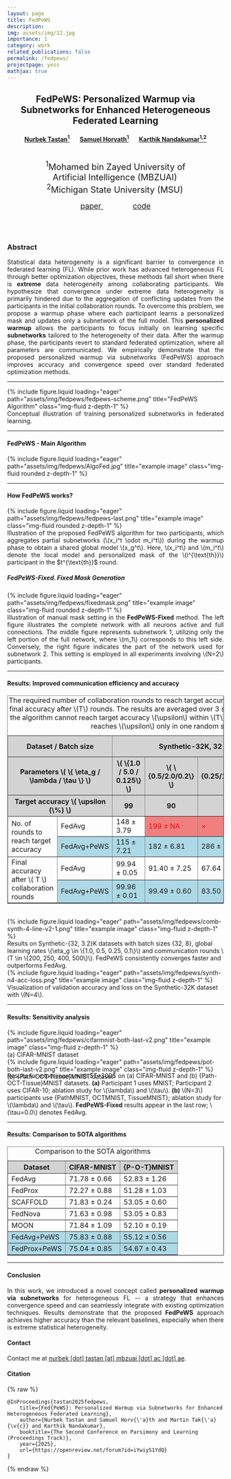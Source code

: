 ```yaml
---
layout: page
title: FedPeWS
description: 
img: assets/img/12.jpg
importance: 1
category: work
related_publications: false
permalink: /fedpews/
projectpage: yess
mathjax: true
---
```



<div style="text-align: center; margin-bottom: 15px">
    <h2 style="font-weight: bold;">FedPeWS: Personalized Warmup via Subnetworks for Enhanced Heterogeneous Federated Learning</h2> 
    <h4>
        <strong style="margin-right: 20px;"><a href="https://tnurbek.github.io/" target="_blank" rel="noopener noreferrer">Nurbek Tastan<sup>1</sup></a></strong>
        <strong style="margin-right: 20px;"><a href="https://sites.google.com/view/samuelhorvath/" target="_blank" rel="noopener noreferrer">Samuel Horvath<sup>1</sup></a></strong>
        <strong><a href="https://cse.msu.edu/~nandakum/" target="_blank" rel="noopener noreferrer">Karthik Nandakumar<sup>1,2</sup></a></strong>
    </h4>
    <h4>
    </h4>
    <div style="display: flex; justify-content: center; align-items: center; gap: 40px;">
        <div style="text-align: center; position: relative; max-width: 80%; margin-top: 20px;">
            <sup style="padding-right: 3px; font-size: 20px; font-weight: normal;"><sup>1</sup>Mohamed bin Zayed University of Artificial Intelligence (MBZUAI)</sup> 
            <br/> 
            <sup style="padding-right: 3px; font-size: 20px; font-weight: normal;"><sup>2</sup>Michigan State University (MSU)</sup> 
        </div>
    </div>
</div>
<div class="row">
    <div class="col-sm-12">
        <div class="b-container" style="text-align: center; margin-bottom: 20px;"> 
            <a href="https://arxiv.org/abs/2406.00569/" target="_blank" rel="noopener noreferrer" class="btn" style="font-size: 1.1rem; text-transform: lowercase; border-radius: 1.05rem; padding: .7rem 2.14rem;"> <i class="fa-solid fa-file-pdf"></i>  Paper </a> 
            <a href="https://github.com/tnurbek/shapfed/" target="_blank" rel="noopener noreferrer" class="btn" style="font-size: 1.1rem; text-transform: lowercase; border-radius: 1.05rem; padding: .7rem 2.14rem;"> <i class="fa-solid fa-code"></i>  Code </a> 
            <!-- <a href="" target="_blank" rel="noopener noreferrer" class="btn" style="font-size: 1.1rem; text-transform: lowercase; border-radius: 1.05rem; padding: .7rem 2.14rem;"> <i class="fa-brands fa-youtube"></i>  Video </a>  -->
            <!-- <a href="" target="_blank" rel="noopener noreferrer" class="btn" style="font-size: 1.1rem; text-transform: lowercase; border-radius: 1.05rem; padding: .7rem 2.14rem;"> <i class="fa-solid fa-file-powerpoint"></i>  Slides </a>  -->
        </div>
    </div>
</div>


<div class="row justify-content-between" style="margin-top: 75px;">
    <div class="col-sm-9 mx-auto"> 
        <h3 class="text-center" style="font-weight: bold;"><b>Abstract</b></h3> 
        <p style="text-align: justify;">
            Statistical data heterogeneity is a significant barrier to convergence in federated learning (FL). While prior work has advanced heterogeneous FL through better optimization objectives, these methods fall short when there is <b>extreme</b> data heterogeneity among collaborating participants. We hypothesize that convergence under extreme data heterogeneity is primarily hindered due to the aggregation of conflicting updates from the participants in the initial collaboration rounds. To overcome this problem, we propose a warmup phase where each participant learns a personalized mask and updates only a subnetwork of the full model. This <b>personalized warmup</b> allows the participants to focus initially on learning specific <b>subnetworks</b> tailored to the heterogeneity of their data. After the warmup phase, the participants revert to standard federated optimization, where all parameters are communicated. We empirically demonstrate that the proposed personalized warmup via subnetworks (FedPeWS) approach improves accuracy and convergence speed over standard federated optimization methods. 
        </p>
    </div>
</div>

<hr>


<!-- Every project has a beautiful feature showcase page. -->
<!-- It's easy to include images in a flexible 3-column grid format. -->
<!-- Make your photos 1/3, 2/3, or full width. -->

<!-- To give your project a background in the portfolio page, just add the img tag to the front matter like so: -->

<div class="row">
    <div class="col-sm-12 mt-3 mt-md-0">
        {% include figure.liquid loading="eager" path="assets/img/fedpews/fedpews-scheme.png" title="FedPeWS Algorithm" class="img-fluid z-depth-1" %} 
    </div>
</div>
<div class="caption text-left" style="text-align: justify;">
    Conceptual illustration of training personalized subnetworks in federated learning. 
</div>

<hr>

#### **FedPeWS - Main Algorithm** 

<div class="row justify-content-between">
    <div class="col-sm-10 mx-auto">
        {% include figure.liquid loading="eager" path="assets/img/fedpews/AlgoFed.jpg" title="example image" class="img-fluid rounded z-depth-1" %}
    </div>
</div>

<hr>


#### **How FedPeWS works?** 

<div class="row justify-content-between">
    <div class="col-sm-12 mx-auto">
        {% include figure.liquid loading="eager" path="assets/img/fedpews/fedpews-last.png" title="example image" class="img-fluid rounded z-depth-1" %}
    </div>
</div>
<div class="caption text-left" style="text-align: justify;">
    Illustration of the proposed FedPeWS algorithm for two participants, which aggregates partial subnetworks (\(x_i^t \odot m_i^t\)) during the warmup phase to obtain a shared global model \(x_g^t\). Here, \(x_i^t\) and \(m_i^t\) denote the local model and personalized mask of the \(i^{\text{th}}\) participant in the $t^{\text{th}}$ round. 
</div>


##### **FedPeWS-Fixed. Fixed Mask Generation** 

<div class="row justify-content-between">
    <div class="col-sm-12 mx-auto">
        {% include figure.liquid loading="eager" path="assets/img/fedpews/fixedmask.png" title="example image" class="img-fluid rounded z-depth-1" %}
    </div>
</div>
<div class="caption text-left" style="text-align: justify;">
    Illustration of manual mask setting in the <b>FedPeWS-Fixed</b> method. The left figure illustrates the complete network with all neurons active and full connections. The middle figure represents subnetwork 1, utilizing only the left portion of the full network, where \(m_1\) corresponds to this left side. Conversely, the right figure indicates the part of the network used for subnetwork 2. This setting is employed in all experiments involving \(N=2\) participants. 
</div>

<hr>


#### **Results: Improved communication efficiency and accuracy**


<table style="width: 100%; border-collapse: collapse; margin-top: 20px;" border="1" class="text-center col-sm-12">
    <caption>The required number of collaboration rounds to reach target accuracy \(\upsilon\) \(\%\) and the final accuracy after \(T\) rounds. The results are averaged over 3 seeds. <span style="color: red;">\(\times\)</span> indicates that the algorithm cannot reach target accuracy \(\upsilon\) within \(T\) rounds and <span style="color: red;">NA</span> means that it reaches \(\upsilon\) only in one random seed. </caption>
    <thead>
        <tr style="background-color: lightgrey;">
            <th colspan="2">Dataset / Batch size</th>
            <th colspan="3">Synthetic-32K, 32</th>
            <th>Synthetic-3.2K, 8</th>
        </tr>
        <tr style="background-color: lightgrey;">
            <th colspan="2">Parameters \( \{ \eta_g / \lambda / \tau \} \)</th>
            <th>\( \{1.0 / 5.0 / 0.125\} \)</th>
            <th>\( \{0.5/2.0/0.2\} \)</th>
            <th>\( \{0.25/1.0/0.1875\} \)</th>
            <th>\( \{0.1/2.0/0.1\} \)</th>
        </tr>
        <tr style="background-color: lightgrey;">
            <th colspan="2">Target accuracy \( \upsilon (\%) \)</th>
            <th>99</th>
            <th>90</th>
            <th>75</th>
            <th>99</th>
        </tr>
    </thead>
    <tbody>
        <tr>
            <td rowspan="2">No. of rounds to reach target accuracy</td>
            <td>FedAvg</td>
            <td>148 ± 3.79</td> 
            <td style="background-color: lightcoral; color: red;"> 199 ± NA </td>
            <td style="background-color: lightcoral; color: red;"> &times;  </td>
            <td style="background-color: lightcoral; color: red;"> 371 ± NA </td>
        </tr>
        <tr style="background-color: lightblue;">
            <td>FedAvg+PeWS</td>
            <td>115 ± 7.21</td>
            <td>182 ± 6.81</td>
            <td>286 ± 7.93</td>
            <td>301 ± 10.59</td>
        </tr>
        <tr>
            <td rowspan="2">Final accuracy after \( T \) collaboration rounds</td>
            <td>FedAvg</td>
            <td>99.94 ± 0.05</td>
            <td>91.40 ± 7.25</td>
            <td>67.64 ± 0.90</td>
            <td>97.33 ± 3.89</td>
        </tr>
        <tr  style="background-color: lightblue;">
            <td>FedAvg+PeWS</td>
            <td>99.96 ± 0.01</td>
            <td>99.49 ± 0.60</td>
            <td>83.50 ± 3.52</td>
            <td>99.66 ± 0.19</td>
        </tr>
    </tbody>
</table>
<!-- <div class="caption text-left">
    The required number of collaboration rounds to reach target accuracy \(\upsilon\) \(\%\) and the final accuracy after \(T\) rounds. The results are averaged over 3 seeds. <span style="color: red;">\(\times\)</span> indicates that the algorithm cannot reach target accuracy \(\upsilon\) within \(T\) rounds and <span style="color: red;">NA</span> means that it reaches \(\upsilon\) only in one random seed. 
</div> -->

<br/> 


<div class="row justify-content-between">
    <div class="col-sm-12 mx-auto">
        {% include figure.liquid loading="eager" path="assets/img/fedpews/comb-synth-4-line-v2-1.png" title="example image" class="img-fluid z-depth-1" %}
        <div class="caption text-left">
            Results on Synthetic-{32, 3.2}K datasets with batch sizes {32, 8}, global learning rates \(\eta_g \in \{1.0, 0.5, 0.25, 0.1\}\) and communication rounds \(T \in \{200, 250, 400, 500\}\). FedPeWS consistently converges faster and outperforms FedAvg. 
        </div>
    </div>
</div>

<div class="row">
    <div class="col-sm-7 mx-auto">
        {% include figure.liquid loading="eager" path="assets/img/fedpews/synth-n4-acc-loss.png" title="example image" class="img-fluid z-depth-1" %}
        <div class="caption text-left">
            Visualization of validation accuracy and loss on the Synthetic-32K dataset with \(N=4\).
        </div> 
    </div>
</div>


<hr>

#### **Results: Sensitivity analysis**


<div class="row justify-content-between">
    <div class="col-sm-6 mx-auto">
        {% include figure.liquid loading="eager" path="assets/img/fedpews/cifarmnist-both-last-v2.png" title="example image" class="img-fluid z-depth-1" %}
        <div class="caption text-left">
            (a) CIFAR-MNIST dataset 
        </div>
    </div>
    <div class="col-sm-6 mx-auto">
        {% include figure.liquid loading="eager" path="assets/img/fedpews/pot-both-last-v2.png" title="example image" class="img-fluid z-depth-1" %}
        <div class="caption text-left">
            (b) {Path-OCT-Tissue}MNIST dataset 
        </div>
    </div>
    <div class="caption text-left" style="margin-top: -0.5cm;">
        Results for experiments with $T=300$ on (a) CIFAR-MNIST and (b) {Path-OCT-Tissue}MNIST datasets. <b>(a)</b> Participant 1 uses MNIST; Participant 2 uses CIFAR-10; ablation study for \(\lambda\) and \(\tau\). <b>(b)</b> \(N=3\) participants use {PathMNIST, OCTMNIST, TissueMNIST}; ablation study for \(\lambda\) and \(\tau\). <b>FedPeWS-Fixed</b> results appear in the last row; \(\tau=0.0\) denotes FedAvg. 
    </div>
</div>

<hr> 


#### **Results: Comparison to SOTA algorithms**



<table style="width: 100%; border-collapse: collapse; margin-top: 20px;" border="1" class="text-center col-sm-8 mx-auto">
    <caption>Comparison to the SOTA algorithms</caption>
    <thead>
        <tr style="background-color: lightgrey;">
            <th>Dataset</th>
            <th>CIFAR-MNIST</th>
            <th>{P-O-T}MNIST</th>
        </tr>
    </thead>
    <tbody>
        <tr>
            <td>FedAvg</td>
            <td>71.78 ± 0.66</td>
            <td>52.83 ± 1.26</td>
        </tr>
        <tr>
            <td>FedProx</td>
            <td>72.27 ± 0.88</td>
            <td>51.28 ± 1.03</td>
        </tr>
        <tr>
            <td>SCAFFOLD</td>
            <td>71.83 ± 0.24</td>
            <td>53.05 ± 0.60</td>
        </tr>
        <tr>
            <td>FedNova</td>
            <td>71.63 ± 0.98</td>
            <td>53.05 ± 0.83</td>
        </tr>
        <tr>
            <td>MOON</td>
            <td>71.84 ± 1.09</td>
            <td>52.10 ± 0.19</td>
        </tr>
        <tr style="background-color: lightblue;">
            <td>FedAvg+PeWS</td>
            <td>75.83 ± 0.88</td>
            <td>55.12 ± 0.56</td>
        </tr>
        <tr style="background-color: lightblue;">
            <td>FedProx+PeWS</td>
            <td>75.04 ± 0.85</td>
            <td>54.67 ± 0.43</td>
        </tr>
    </tbody>
</table>



<hr>

#### **Conclusion**

<p align="justify">In this work, we introduced a novel concept called <b>personalized warmup via subnetworks</b> for heterogeneous FL -- a strategy that enhances convergence speed and can seamlessly integrate with existing optimization techniques. Results demonstrate that the proposed <b>FedPeWS</b> approach achieves higher accuracy than the relevant baselines, especially when there is extreme statistical heterogeneity.</p> 

<!-- The code is simple.
Just wrap your images with `<div class="col-sm">` and place them inside `<div class="row">` (read more about the <a href="https://getbootstrap.com/docs/4.4/layout/grid/">Bootstrap Grid</a> system).
To make images responsive, add `img-fluid` class to each; for rounded corners and shadows use `rounded` and `z-depth-1` classes.
Here's the code for the last row of images above: -->

#### **Contact**
<p>
  Contact me at <a href="mailto:nurbek.tastan@mbzuai.ac.ae">nurbek [dot] tastan [at] mbzuai [dot] ac [dot] ae</a>. 
</p>


#### **Citation**
{% raw %}

```
@InProceedings{tastan2025fedpews,
    title={Fed{PeWS}: Personalized Warmup via Subnetworks for Enhanced Heterogeneous Federated Learning},
    author={Nurbek Tastan and Samuel Horv{\'a}th and Martin Tak{\'a}{\v{c}} and Karthik Nandakumar},
    booktitle={The Second Conference on Parsimony and Learning (Proceedings Track)},
    year={2025},
    url={https://openreview.net/forum?id=iYwiyS1YdQ} 
}
```

{% endraw %}
